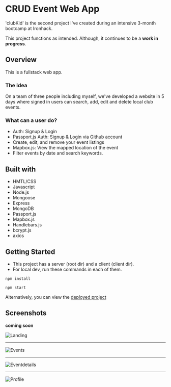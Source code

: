 # CRUD Event Web App

'clubKid' is the second project I've created during an intensive 3-month bootcamp at Ironhack.

This project functions as intended. Although, it continues to be a **work in progress**.


## Overview

This is a fullstack web app.

### The idea

On a team of three people including myself, we've developed a website in 5 days where signed in users can search, add, edit and delete local club events.

### What can a user do?

-   Auth: Signup & Login
-   Passport.js Auth: Signup & Login via Github account
-   Create, edit, and remove your event listings
-   Mapbox.js: View the mapped location of the event 
-   Filter events by date and search keywords. 


## Built with

-   HMTL/CSS
-   Javascript
-   Node.js
-   Mongoose
-   Express
-   MongoDB
-   Passport.js
-   Mapbox.js
-   Handlebars.js
-   bcrypt.js
-   axios


## Getting Started

-   This project has a server (root dir) and a client (client dir). 
-   For local dev, run these commands in each of them.

```Console
npm install
```
```Console
npm start
```

Alternatively, you can view the <a href="https://club-kid.herokuapp.com/">deployed project</a>

## Screenshots

**coming soon**

![Landing](https://user-images.githubusercontent.com/73913997/154705622-ca78b2a0-d50b-4dbf-a456-4998989abdb9.png)

-----

![Events](https://user-images.githubusercontent.com/73913997/154705650-b9719d9f-ed35-482f-81dd-85d5446bbf98.png)

-----

![Eventdetails](https://user-images.githubusercontent.com/73913997/154705680-d452c5cc-e2a1-4aba-be88-955b5791c4af.png)

-----

![Profile](https://user-images.githubusercontent.com/73913997/154705703-4d383989-d09b-481c-b75b-ae8a6f15cda2.png)

